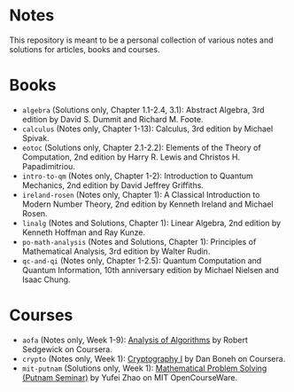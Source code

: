Notes
======

This repository is meant to be a personal collection of various notes and
solutions for articles, books and courses.

# Books

* `algebra` (Solutions only, Chapter 1.1-2.4, 3.1): Abstract Algebra, 3rd
edition by David S. Dummit and Richard M. Foote.
* `calculus` (Notes only, Chapter 1-13): Calculus, 3rd edition by Michael
Spivak.
* `eotoc` (Solutions only, Chapter 2.1-2.2): Elements of the Theory of Computation,
2nd edition by Harry R. Lewis and Christos H. Papadimitriou.
* `intro-to-qm` (Notes only, Chapter 1-2): Introduction to Quantum
Mechanics, 2nd edition by David Jeffrey Griffiths.
* `ireland-rosen` (Notes only, Chapter 1): A Classical Introduction to Modern
Number Theory, 2nd edition by Kenneth Ireland and Michael Rosen.
* `linalg` (Notes and Solutions, Chapter 1): Linear Algebra, 2nd edition by
Kenneth Hoffman and Ray Kunze.
* `po-math-analysis` (Notes and Solutions, Chapter 1): Principles of
Mathematical Analysis, 3rd edition by Walter Rudin.
* `qc-and-qi` (Notes only, Chapter 1-2.5): Quantum Computation and Quantum
Information, 10th anniversary edition by Michael Nielsen and Isaac Chung.

# Courses

* `aofa` (Notes only, Week 1-9):
[Analysis of Algorithms](https://www.coursera.org/learn/analysis-of-algorithms)
by Robert Sedgewick on Coursera.
* `crypto` (Notes only, Week 1):
[Cryptography I](https://www.coursera.org/learn/crypto) by Dan Boneh on
Coursera.
* `mit-putnam` (Solutions only, Week 1):
[Mathematical Problem Solving (Putnam Seminar)](https://ocw.mit.edu/courses/mathematics/18-a34-mathematical-problem-solving-putnam-seminar-fall-2018/index.htm)
by Yufei Zhao on MIT OpenCourseWare.

